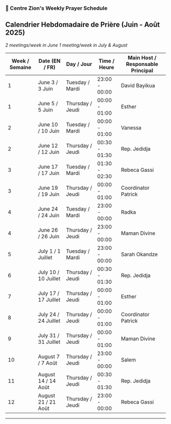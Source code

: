 ### 📅 Centre Zion's Weekly Prayer Schedule

**Calendrier Hebdomadaire de Prière (Juin - Août 2025)**
---
*2 meetings/week in June*
*1 meeting/week in July & August*

| Week / Semaine | Date (EN / FR)       | Day / Jour       | Time / Heure  | Main Host / Responsable Principal |
| -------------- | -------------------- | ---------------- | ------------- | --------------------------------- |
| 1              | June 3 / 3 Juin      | Tuesday / Mardi  | 23:00 - 00:00 | David Bayikua                     |
| 1              | June 5 / 5 Juin      | Thursday / Jeudi | 00:00 - 01:00 | Esther                            |
| 2              | June 10 / 10 Juin    | Tuesday / Mardi  | 00:00 - 01:00 | Vanessa                           |
| 2              | June 12 / 12 Juin    | Thursday / Jeudi | 00:30 - 01:30 | Rep. Jedidja                      |
| 3              | June 17 / 17 Juin    | Tuesday / Mardi  | 01:30 - 02:30 | Rebeca Gassi                      |
| 3              | June 19 / 19 Juin    | Thursday / Jeudi | 00:00 - 01:00 | Coordinator Patrick               |
| 4              | June 24 / 24 Juin    | Tuesday / Mardi  | 23:00 - 00:00 | Radka                             |
| 4              | June 26 / 26 Juin    | Thursday / Jeudi | 23:00 - 00:00 | Maman Divine                      |
| 5              | July 1 / 1 Juillet   | Tuesday / Mardi  | 23:00 - 00:00 | Sarah Okandze                     |
| 6              | July 10 / 10 Juillet | Thursday / Jeudi | 00:30 - 01:30 | Rep. Jedidja                      |
| 7              | July 17 / 17 Juillet | Thursday / Jeudi | 00:00 - 01:00 | Esther                            |
| 8              | July 24 / 24 Juillet | Thursday / Jeudi | 00:00 - 01:00 | Coordinator Patrick               |
| 9              | July 31 / 31 Juillet | Thursday / Jeudi | 00:00 - 01:00 | Maman Divine                      |
| 10             | August 7 / 7 Août    | Thursday / Jeudi | 23:00 - 00:00 | Salem                             |
| 11             | August 14 / 14 Août  | Thursday / Jeudi | 00:30 - 01:30 | Rep. Jedidja                      |
| 12             | August 21 / 21 Août  | Thursday / Jeudi | 23:00 - 00:00 | Rebeca Gassi                      |

---

